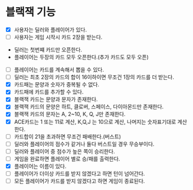 # 블랙잭 기능

- [x] 사용자는 딜러와 플레이어가 있다.
- [ ] 사용자는 게임 시작시 카드 2장을 받는다.
 - 딜러는 첫번쨰 카드만 오픈한다.
 - 플레이어는 두장의 카드 모두 오픈한다.(추가 카드도 모두 오픈)
- [ ] 플레이어는 카드를 계속해서 뽑을 수 있다.
- [ ] 딜러는 최초 2장의 카드의 합이 16이하이면 무조건 1장의 카드를 더 받는다.
- [x] 카드패는 문양과 숫자가 중복될 수 없다.
- [x] 카드패에 카드를 추가할 수 있다.
- [x] 블랙잭 카드는 문양과 문자가 존재한다.
- [x] 블랙잭 카드의 문양은 하트, 클로버, 스페이스, 다이아몬드만 존재한다.
- [x] 블랙잭 카드의 문자는 A, 2~10, K, Q, J만 존재한다.
- [x] ACE카드는 1 또는 11로 계산, K,Q,J 는 10으로 계산, 나머지는 숫자표기대로 계산한다.
- [ ] 카드합이 21을 초과하면 무조건 패배한다.(버스트)
- [ ] 딜러와 플레이어의 점수가 같거나 둘다 버스트일 경우 무승부이다.
- [ ] 딜러와 플레이어 중 점수가 높은 쪽이 승리한다.
- [ ] 게임을 완료하면 플레이어 별로 승/패를 출력한다.
- [x] 플레이어는 이름이 있다.
- [ ] 플레이어가 더이상 카드를 받지 않겠다고 하면 턴이 넘어간다.
- [ ] 모든 플레이어가 카드를 받지 않겠다고 하면 게임이 종료된다.
